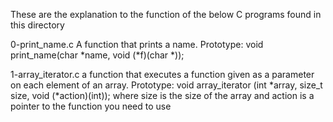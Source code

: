 These are the explanation to the function of the below C programs found in this directory

0-print_name.c		A function that prints a name.
			Prototype: 
			void print_name(char *name, void (*f)(char *));

1-array_iterator.c	a function that executes a function given as a parameter 			on each element of an array.
			Prototype:
			void array_iterator
			(int *array, size_t size, void (*action)(int));
			where size is the size of the array
			and action is a pointer to the function you need to use
